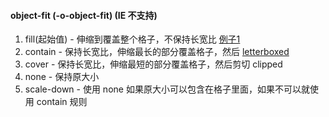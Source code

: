 #### object-fit (-o-object-fit) (IE 不支持)

1. fill(起始值) - 伸缩到覆盖整个格子，不保持长宽比 [例子1](/items/code/analyze/1#css_base_link3)
1. contain - 保持长宽比，伸缩最长的部分覆盖格子，然后 [letterboxed](https://en.wikipedia.org/wiki/Letterboxing_(filming)) 
1. cover - 保持长宽比，伸缩最短的部分覆盖格子，然后剪切 clipped 
1. none - 保持原大小
1. scale-down - 使用 none 如果原大小可以包含在格子里面，如果不可以就使用 contain 规则